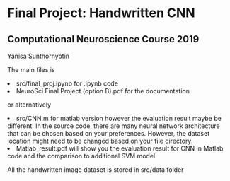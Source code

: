 # Final Project: Handwritten CNN
## Computational Neuroscience Course 2019
Yanisa Sunthornyotin

The main files is 
<li> src/final_proj.ipynb for .ipynb code
<li> NeuroSci Final Project (option B).pdf for the documentation 

or alternatively  
<li> src/CNN.m for matlab version however the evaluation result maybe be different. In the source code, there are many neural network architecture that can be chosen based on your preferences. However, the dataset location might need to be changed based on your file directory.
<li> Matlab_result.pdf will show you the evaluation result for CNN in Matlab code and the comparison to additional SVM model.

All the handwritten image dataset is stored in src/data folder

